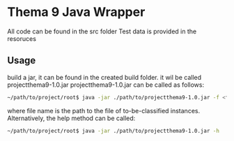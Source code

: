 # Thema 9 Java Wrapper
All code can be found in the src folder
Test data is provided in the resoruces

## Usage
build a jar, it can be found in the created build folder.
it wil be called projectthema9-1.0.jar
projectthema9-1.0.jar can be called as follows:
```bash
~/path/to/project/root$ java -jar ./path/to/projectthema9-1.0.jar -f <file-name>
```
where file name is the path to the file of to-be-classified instances.
Alternatively, the help method can be called:
```bash
~/path/to/project/root$ java -jar ./path/to/projectthema9-1.0.jar -h
```
